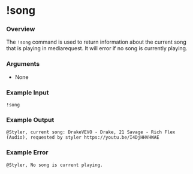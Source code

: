 # !song

### Overview

The `!song` command is used to return information about the current song that is playing in mediarequest. It will error if no song is currently playing.

### Arguments

- None

### Example Input

```
!song
```

### Example Output

```
@Styler, current song: DrakeVEVO - Drake, 21 Savage - Rich Flex (Audio), requested by styler https://youtu.be/I4DjHHVHWAE 
```

### Example Error

```
@Styler, No song is current playing. 
```
